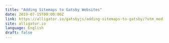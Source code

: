 ```yaml
---
title: "Adding Sitemaps to Gatsby Websites"
date: 2019-07-15T00:00:00Z
link: https://alligator.io/gatsbyjs/adding-sitemaps-to-gatsby/?utm_medium=RSS&utm_source=news.12bit.vn
site: alligator.io
language: English
draft: false
---
```

